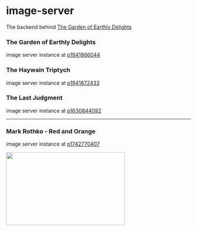 # image-server

The backend behind [The Garden of Earthly Delights](https://github.com/earthlydelights/earthlydelights.github.io/blob/master/README.md)

### The Garden of Earthly Delights

image server instance at [p1941866044](https://imageserverp1941866044trial.hanatrial.ondemand.com/earthly-delights-garden-api/image/v1/points)

### The Haywain Triptych

image server instance at [p1941872433](https://imageserverp1941872433trial.hanatrial.ondemand.com/earthly-delights-garden-api/image/v1/points)

### The Last Judgment

image server instance at [p1630844092](https://imageserverp1630844092trial.hanatrial.ondemand.com/earthly-delights-garden-api/image/v1/points)

---

### Mark Rothko - Red and Orange

image server instance at [p1742770407](https://imageserverp1742770407trial.hanatrial.ondemand.com/earthly-delights-garden-api/image/v1/points)

[<img src="https://imageserverp1742770407trial.hanatrial.ondemand.com/earthly-delights-garden-api/image/v1/crop?width=324&height=200&quality=100" width="324" height="200">](http://earthlydelights.garden/rouge.html)


